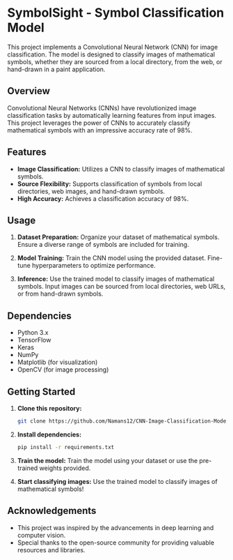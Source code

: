 # SymbolSight - Symbol Classification Model

This project implements a Convolutional Neural Network (CNN) for image classification. The model is designed to classify images of mathematical symbols, whether they are sourced from a local directory, from the web, or hand-drawn in a paint application.

## Overview

Convolutional Neural Networks (CNNs) have revolutionized image classification tasks by automatically learning features from input images. This project leverages the power of CNNs to accurately classify mathematical symbols with an impressive accuracy rate of 98%.

## Features

- **Image Classification:** Utilizes a CNN to classify images of mathematical symbols.
- **Source Flexibility:** Supports classification of symbols from local directories, web images, and hand-drawn symbols.
- **High Accuracy:** Achieves a classification accuracy of 98%.
   
## Usage

1. **Dataset Preparation:** Organize your dataset of mathematical symbols. Ensure a diverse range of symbols are included for training.

2. **Model Training:** Train the CNN model using the provided dataset. Fine-tune hyperparameters to optimize performance.

3. **Inference:** Use the trained model to classify images of mathematical symbols. Input images can be sourced from local directories, web URLs, or from hand-drawn symbols.

## Dependencies

- Python 3.x
- TensorFlow
- Keras
- NumPy
- Matplotlib (for visualization)
- OpenCV (for image processing)

## Getting Started

1. **Clone this repository:**

    ```bash
    git clone https://github.com/Namans12/CNN-Image-Classification-Model.git
    ```

2. **Install dependencies:**

    ```bash
    pip install -r requirements.txt
    ```

3. **Train the model:** Train the model using your dataset or use the pre-trained weights provided.

4. **Start classifying images:** Use the trained model to classify images of mathematical symbols!

## Acknowledgements

- This project was inspired by the advancements in deep learning and computer vision.
- Special thanks to the open-source community for providing valuable resources and libraries.
